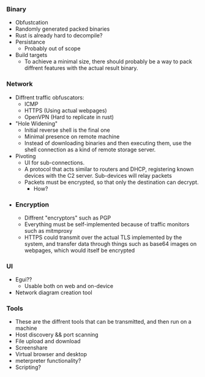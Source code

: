 ### Binary
- Obfustcation
- Randomly generated packed binaries
- Rust is already hard to decompile?
- Persistance
  - Probably out of scope
- Build targets
  - To achieve a minimal size, there should probably be a way to pack diffrent features with the actual result binary.

### Network
- Diffrent traffic obfuscators:
  - ICMP
  - HTTPS (Using actual webpages)
  - OpenVPN (Hard to replicate in rust)
- "Hole Widening"
  - Initial reverse shell is the final one
  - Minimal presence on remote machine
  - Instead of downloading binaries and then executing them, use the shell connection as a kind of remote storage server.
- Pivoting
  - UI for sub-connections.
  - A protocol that acts similar to routers and DHCP, registering known devices with the C2 server. Sub-devices will relay packets
  - Packets must be encrypted, so that only the destination can decrypt.
    - How?
- ### Encryption
  - Diffrent "encryptors" such as PGP
  - Everything must be self-implemented because of traffic monitors such as mitmproxy
  - HTTPS could transmit over the actual TLS implemented by the system, and transfer data through things such as base64 images on webpages, which would itself be encrypted

### UI
- Egui??
  - Usable both on web and on-device
- Network diagram creation tool

### Tools
- These are the diffrent tools that can be transmitted, and then run on a machine
- Host discovery && port scanning
- File upload and download
- Screenshare
- Virtual browser and desktop
- meterpreter functionality?
- Scripting?
